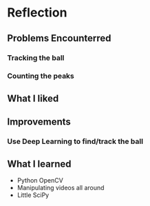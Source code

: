 # Reflection

## Problems Encounterred

### Tracking the ball 

### Counting the peaks

## What I liked

## Improvements

### Use Deep Learning to find/track the ball

## What I learned

- Python OpenCV
- Manipulating videos all around
- Little SciPy
